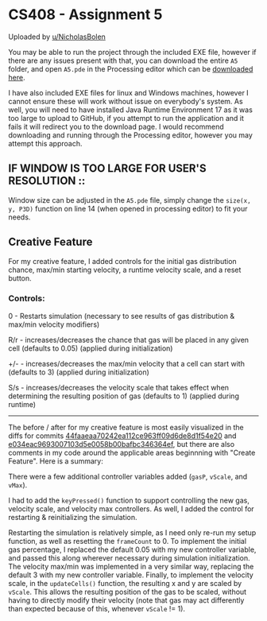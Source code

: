 # CS408 - Assignment 5

Uploaded by [u/NicholasBolen](https://github.com/NicholasBolen/)

You may be able to run the project through the included EXE file, however if there are any issues present with that, you can download the entire `A5` folder, and open `A5.pde` in the Processing editor which can be [downloaded here](https://processing.org/download).

I have also included EXE files for linux and Windows machines, however I cannot ensure these will work without issue on everybody's system. As well, you will need to have installed Java Runtime Environment 17 as it was too large to upload to GitHub, if you attempt to run the application and it fails it will redirect you to the download page.
I would recommend downloading and running through the Processing editor, however you may attempt this approach.

## IF WINDOW IS TOO LARGE FOR USER'S RESOLUTION ::

Window size can be adjusted in the `A5.pde` file, simply change the `size(x, y, P3D)` function on line 14 (when opened in processing editor) to fit your needs.


## Creative Feature

For my creative feature, I added controls for the initial gas distribution chance, max/min starting velocity, a runtime velocity scale, and a reset button.

### Controls:

0 - Restarts simulation (necessary to see results of gas distribution & max/min velocity modifiers)

R/r - increases/decreases the chance that gas will be placed in any given cell (defaults to 0.05) (applied during initialization)

+/- - increases/decreases the max/min velocity that a cell can start with (defaults to 3) (applied during initialization)

S/s - increases/decreases the velocity scale that takes effect when determining the resulting position of gas (defaults to 1) (applied during runtime)

---

The before / after for my creative feature is most easily visualized in the diffs for commits [44faaeaa70242ea112ce963ff09d6de8d1f54e20](https://github.com/NicholasBolen/408/commit/44faaeaa70242ea112ce963ff09d6de8d1f54e20) and [e034eac9693007103d5e0058b00bafbc346364ef](https://github.com/NicholasBolen/408/commit/e034eac9693007103d5e0058b00bafbc346364ef), but there are also comments in my code around the applicable areas beginnning with "Create Feature". Here is a summary:

There were a few additional controller variables added (`gasP`, `vScale`, and `vMax`).

I had to add the `keyPressed()` function to support controlling the new gas, velocity scale, and velocity max controllers. As well, I added the control for restarting & reinitializing the simulation.

Restarting the simulation is relatively simple, as I need only re-run my setup function, as well as resetting the `frameCount` to 0. To implement the initial gas percentage, I replaced the default 0.05 with my new controller variable, and passed this along wherever necessary during simulation initialization. The velocity max/min was implemented in a very similar way, replacing the default 3 with my new controller variable. Finally, to implement the velocity scale, in the `updateCells()` function, the resulting x and y are scaled by `vScale`. This allows the resulting position of the gas to be scaled, without having to directly modify their velocity (note that gas may act differently than expected because of this, whenever `vScale` != 1).